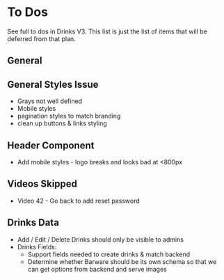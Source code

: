 # To Dos

See full to dos in Drinks V3. This list is just the list of items that will be deferred from that plan.

## General

## General Styles Issue

- Grays not well defined
- Mobile styles
- pagination styles to match branding
- clean up buttons & links styling

## Header Component

- Add mobile styles - logo breaks and looks bad at <800px

## Videos Skipped

- Video 42 - Go back to add reset password

## Drinks Data

- Add / Edit / Delete Drinks should only be visible to admins
- Drinks Fields:
  - Support fields needed to create drinks & match backend
  - Determine whether Barware should be its own schema so that we can get options from backend and serve images
